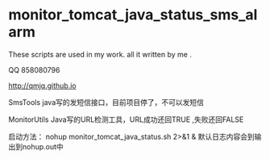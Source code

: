 # monitor_tomcat_java_status_sms_alarm

These scripts are used in my work. all it written  by me .


QQ 858080796 


http://qmjq.github.io




SmsTools      java写的发短信接口，目前项目停了，不可以发短信

MonitorUtils  Java写的URL检测工具，URL成功还回TRUE ,失败还回FALSE

启动方法： nohup monitor_tomcat_java_status.sh 2>&1 & 默认日志内容会到输出到nohup.out中
